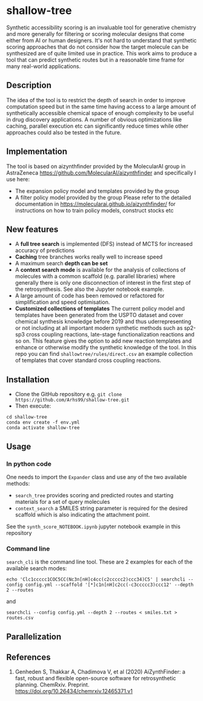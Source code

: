 # shallow-tree
Synthetic accessibility scoring is an invaluable tool for generative chemistry and more generally for filtering or scoring molecular designs that come either from AI or human designers. It's not hard to understand that synthetic scoring approaches that do not consider how the target molecule can be synthesized are of quite limited use in practice. This work aims to produce a tool that can predict synthetic routes but in a reasonable time frame for many real-world applications.
## Description
The idea of the tool is to restrict the depth of search in order to improve computation speed but in the same time having access to a large amount of synthetically accessible chemical space of enough complexity to be useful in drug discovery applications. A number of obvious optimizations like caching, parallel execution etc can significantly reduce times while other approaches could also be tested in the future. 

## Implementation
The tool is based on aizynthfinder provided by the MolecularAI group in AstraZeneca https://github.com/MolecularAI/aizynthfinder and specifically I use here:
- The expansion policy model and templates provided by the group
- A filter policy model provided by the group
Please refer to the detailed documentation in https://molecularai.github.io/aizynthfinder/ for instructions on how to train policy models, construct stocks etc 

## New features
- A **full tree search** is implemented (DFS) instead of MCTS for increased accuracy of predictions
- **Caching** tree branches works really well to increase speed
- A maximum search **depth can be set**
- A **context search mode** is available for the analysis of collections of molecules with a common scaffold (e.g. parallel libraries) where generally there is only one disconnection of interest in the first step of the retrosynthesis. See also the Jupyter notebook example.
- A large amount of code has been removed or refactored for simplification and speed optimisation.
- **Customized collections of templates** The current policy model and templates have been generated from the USPTO dataset and cover chemical synthesis knowledge before 2019 and thus uderrepresenting or not including at all important modern synthetic methods such as sp2-sp3 cross coupling reactions, late-stage functionalization reactions and so on. This feature gives the option to add new reaction templates and enhance or otherwise modify the synthetic knowledge of the tool. In this repo you can find ```shallowtree/rules/direct.csv``` an example collection of templates that cover standard cross coupling reactions.

## Installation

- Clone the GitHub repository e.g. ```git clone https://github.com/Arhs99/shallow-tree.git```
- Then execute:
```commandline
cd shallow-tree
conda env create -f env.yml
conda activate shallow-tree
```

## Usage
### In python code
One needs to import the ```Expander``` class and use any of the two available methods:
- ```search_tree``` provides scoring and predicted routes and starting materials for a set of query molecules
- ```context_search``` a SMILES string parameter is required for the desired scaffold which is also indicating the attachment point.

See the ```synth_score_NOTEBOOK.ipynb``` jupyter notebook example in this repository

### Command line
```search_cli``` is the command line tool. These are 2 examples for each of the available search modes:
```commandline
echo 'Clc1ccccc1COC5CC(Nc3n[nH]c4cc(c2ccccc2)ccc34)C5' | searchcli --config config.yml --scaffold '[*]c1n[nH]c2cc(-c3ccccc3)ccc12' --depth 2 --routes
```
and
```commandline
searchcli --config config.yml --depth 2 --routes < smiles.txt > routes.csv
```

## Parallelization


## References
1. Genheden S, Thakkar A, Chadimova V, et al (2020) AiZynthFinder: a fast, robust and flexible open-source software for retrosynthetic planning. ChemRxiv. Preprint. https://doi.org/10.26434/chemrxiv.12465371.v1
